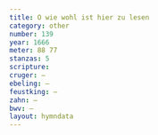 ```yaml
---
title: O wie wohl ist hier zu lesen
category: other
number: 139
year: 1666
meter: 88 77
stanzas: 5
scripture: 
cruger: —
ebeling: —
feustking: —
zahn: —
bwv: —
layout: hymndata
---
```

<br>

